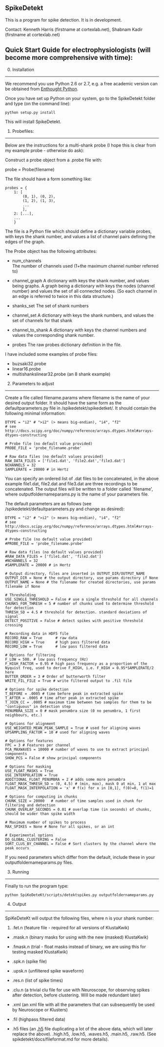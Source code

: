 SpikeDetekt
-----------

This is a program for spike detection. It is in development.

Contact: Kenneth Harris (firstname at cortexlab.net), Shabnam Kadir (firstname at cortexlab.net)

Quick Start Guide for electrophysiologists (will become more comprehensive with time):
--------------------------------------------------------------------------------------------------------------------------------------------------------------------------

0) Installation
----------------

We recommend you use Python 2.6 or 2.7, e.g. a free academic version can be obtained from [Enthought Python](http://enthought.com/products/epd.php).



Once you have set up Python on your system, go to the SpikeDetekt folder and type (on the command line):

    python setup.py install

This will install SpikeDetekt.

1) Probefiles:
---------------

Below are the instructions for a multi-shank probe (I hope this is clear from my example probe - otherwise do ask):

Construct a probe object from a .probe file with:

   probe = Probe(filename)

The file should have a form something like:

    probes = {
        1: [
            (0, 1), (0, 2),
            (1, 2), (1, 3),
            ...
            ],
        2: [...],
        ...
        }

The file is a Python file which should define a dictionary variable probes,
with keys the shank number, and values a list of channel pairs defining the
edges of the graph.

The Probe object has the following attributes:

* num_channels  
The number of channels used (1+the maximum channel number referred to)

* channel_graph 
 A dictionary with keys the shank number, and values being graphs. A graph being a dictionary with keys the nodes (channel number) and values the set of all connected nodes. (So each channel in an edge is referred to twice in this data structure.)

* shanks_set
       The set of shank numbers
   
* channel_set
       A dictionary with keys the shank numbers, and values the 
set of channels for that shank

* channel_to_shank
       A dictionary with keys the channel numbers and values the corresponding shank number.

* probes
       The raw probes dictionary definition in the file.



I have included some examples of probe files:

* buzsaki32.probe
* linear16.probe
* multishankslinear32.probe (an 8 shank example)


2) Parameters to adjust
----------------------------
Create a file called filename.params where filename is the name of your desired output folder. It should 
have the same form as the defaultparameters.py file in /spikedetekt/spikedetket/. It should contain the 
following minimal information:

    DTYPE = "i2" # ">i2" (> means big-endian), "i4", "f2"
    # see http://docs.scipy.org/doc/numpy/reference/arrays.dtypes.html#arrays-dtypes-constructing

    # Probe file (no default value provided)
    PROBE_FILE = 'probe_filename.probe'

    # Raw data files (no default values provided)
    RAW_DATA_FILES = ['file1.dat', 'file2.dat','file3.dat']
    NCHANNELS = 32
    SAMPLERATE = 20000 # in Hertz

You can specify an ordered list of .dat files to be concatenated, in the above example file1.dat, file2.dat and file3.dat are three
recordings to be concatenated. The output files will be written to a folder
called `filename', where outputfoldernameparams.py is the name of your parameters file. 

The default parameters are as follows (see /spikedetekt/defaultparameters.py and change as desired):

    DTYPE = "i2" # ">i2" (> means big-endian), "i4", "f2"
    # see http://docs.scipy.org/doc/numpy/reference/arrays.dtypes.html#arrays-dtypes-constructing

    # Probe file (no default value provided)
    #PROBE_FILE = 'probe_filename.probe'

    # Raw data files (no default values provided)
    #RAW_DATA_FILES = ['file1.dat', 'file2.dat']
    #NCHANNELS = 32
    #SAMPLERATE = 20000 # in Hertz

    # Output directory, files are inserted in OUTPUT_DIR/OUTPUT_NAME
    OUTPUT_DIR = None # the output directory, use params directory if None
    OUTPUT_NAME = None # the filename for created directories, use params filename if None

    # Thresholding
    USE_SINGLE_THRESHOLD = False # use a single threshold for all channels
    CHUNKS_FOR_THRESH = 5 # number of chunks used to determine threshold for detection
    THRESH_SD = 4.5 # threshold for detection. standard deviations of signal
    DETECT_POSITIVE = False # detect spikes with positive threshold crossing

    # Recording data in HDF5 file
    RECORD_RAW = True      # raw data
    RECORD_HIGH = True     # high pass filtered data
    RECORD_LOW = True      # low pass filtered data

    # Options for filtering
    F_LOW = 500. # low pass frequency (Hz)
    F_HIGH_FACTOR = 0.95 # high pass frequency as a proportion of the Nyquist freq, used to derive F_HIGH, i.e. F_HIGH = 0.95*SAMPLERATE/2 here
    BUTTER_ORDER = 3 # Order of butterworth filter
    WRITE_FIL_FILE = True # write filtered output to .fil file

    # Options for spike detection
    T_BEFORE = .0005 # time before peak in extracted spike
    T_AFTER = .0005 # time after peak in extracted spike
    T_JOIN_CC = .0005 # maximum time between two samples for them to be "contiguous" in detection step
    PENUMBRA_SIZE = 0 # mask penumbra size (0 no penumbra, 1 first neighbours, etc.)

    # Options for alignment
    USE_WEIGHTED_MEAN_PEAK_SAMPLE = True # used for aligning waves
    UPSAMPLING_FACTOR = 10 # used for aligning waves

    # Options for features
    FPC = 3 # Features per channel
    PCA_MAXWAVES = 10000 # number of waves to use to extract principal components
    SHOW_PCS = False # show principal components

    # Options for masking
    USE_FLOAT_MASKS = True
    USE_INTERPOLATION = True
    ADDITIONAL_FLOAT_PENUMBRA = 2 # adds some more penumbra
    FLOAT_MASK_THRESH_SD = (0, 4.5) # (min, max), mask 0 at min, 1 at max
    FLOAT_MASK_INTERPOLATION = 'x' # f(x) for x in [0,1], f(0)=0, f(1)=1

    # Options for computing in chunks
    CHUNK_SIZE = 20000   # number of time samples used in chunk for filtering and detection
    CHUNK_OVERLAP_SECONDS = 0.01 # overlap time (in seconds) of chunks, should be wider than spike width

    # Maximum number of spikes to process
    MAX_SPIKES = None # None for all spikes, or an int

    # Experimental options
    DO_GLOBAL_CLUSTERING = False
    SORT_CLUS_BY_CHANNEL = False # Sort clusters by the channel where the peak occurs
    
    
If you need parameters which differ from the default, include these in your outputfoldernameparams.py files. 


3) Running
----------------------------

Finally to run the program type:

    python SpiKeDeteKt/scripts/detektspikes.py outputfoldernameparams.py



4) Output
---------------

SpiKeDeteKt will output the following files, where n is your shank number:

1. .fet.n (feature file - required for all versions of KlustaKwik)

+ .mask.n (binary masks for using with the new (masked) KlustaKwik)

+ .fmask.n (trial - float masks instead of binary, we are using this for testing masked KlustaKwik)

+ .spk.n (spike file)

+ .upsk.n (unfiltered spike waveform)

+ .res.n (list of spike times)

+ .clu.n (a trivial clu file for use with Neuroscope, for observing spikes after detection, before clustering. Will be made redundant later)

+ .xml (an xml file with all the parameters that can subsequently be used by Neuroscope or Klusters)

+ .fil (highpass filtered data)

+ .h5 files (an [.h5](http://en.wikipedia.org/wiki/Hierarchical_Data_Format) file duplicating a lot of the above data, which will later replace the above).
  .high.h5,
  .low.h5,
  .waves.h5,
  .main.h5,
  .raw.h5. (See spikdetekt/docs/fileformat.md for more details).

